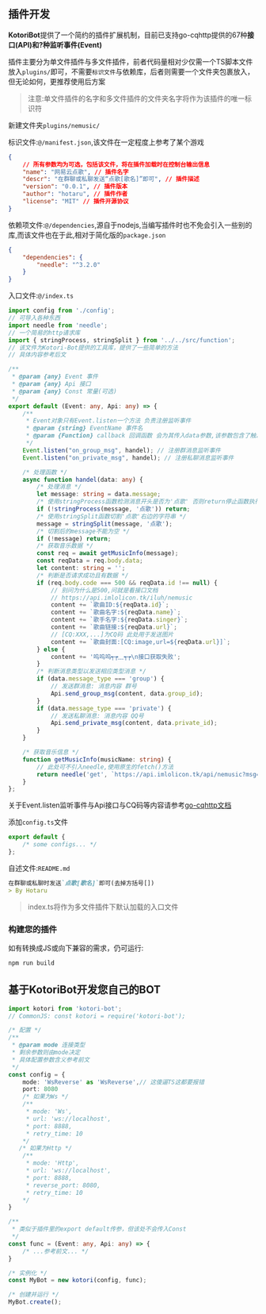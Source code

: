 ## 插件开发

**KotoriBot**提供了一个简约的插件扩展机制，目前已支持go-cqhttp提供的67种**接口(API)**和?种监听**事件(Event)**

插件主要分为单文件插件与多文件插件，前者代码量相对少仅需一个TS脚本文件放入`plugins/`即可，不需要`标识文件`与依赖库，后者则需要一个文件夹包裹放入，但无论如何，更推荐使用后方案

> 注意:单文件插件的名字和多文件插件的文件夹名字将作为该插件的唯一标识符

新建文件夹`plugins/nemusic/`

标识文件:`@/manifest.json`,该文件在一定程度上参考了某个游戏

```json
{
    // 所有参数均为可选，包括该文件，将在插件加载时在控制台输出信息
    "name": "网易云点歌", // 插件名字
    "descr": "在群聊或私聊发送“点歌[歌名]”即可", // 插件描述
    "version": "0.0.1", // 插件版本
    "author": "hotaru", // 插件作者
    "license": "MIT" // 插件开源协议
}
```

依赖项文件:`@/dependencies`,源自于nodejs,当编写插件时也不免会引入一些别的库,而该文件也在于此,相对于简化版的`package.json`

```json
{
    "dependencies": {
        "needle": "^3.2.0"
    }
}
```

入口文件:`@/index.ts`

```typescript
import config from './config';
// 可导入各种东西
import needle from 'needle';
// 一个简易的http请求库
import { stringProcess, stringSplit } from '../../src/function';
// 该文件为Kotori-Bot提供的工具库，提供了一些简单的方法
// 具体内容参考后文

/**
 * @param {any} Event 事件
 * @param {any} Api 接口
 * @param {any} Const 常量(可选)
 */
export default (Event: any, Api: any) => {
    /**
     * Event对象只有Event.listen一个方法 负责注册监听事件
     * @param {string} EventName 事件名
     * @param {Function} callback 回调函数 会为其传入data参数,该参数包含了触发事件的相关信息
     */
    Event.listen("on_group_msg", handel); // 注册群消息监听事件
    Event.listen("on_private_msg", handel); // 注册私聊消息监听事件

    /* 处理函数 */
    async function handel(data: any) {
        /* 处理消息 */
        let message: string = data.message;
        /* 使用stringProcess函数检测消息开头是否为'点歌' 否则return停止函数执行 */
        if (!stringProcess(message, '点歌')) return;
        /* 使用stringSplit函数切割'点歌'右边的字符串 */
        message = stringSplit(message, '点歌');
        /* 切割后的message不能为空 */
        if (!message) return;
        /* 获取音乐数据 */
        const req = await getMusicInfo(message);
        const reqData = req.body.data;
        let content: string = '';
        /* 判断是否请求成功且有数据 */
        if (req.body.code === 500 && reqData.id !== null) {
            // 别问为什么是500,问就是看接口文档
            // https://api.imlolicon.tk/iluh/nemusic
            content += `歌曲ID:${reqData.id}`;
            content += `歌曲名字:${reqData.name}`;
            content += `歌手名字:${reqData.singer}`;
            content += `歌曲链接:${reqData.url}`;
            // [CQ:XXX,...]为CQ码 此处用于发送图片
            content += `歌曲封面:[CQ:image,url=${reqData.url}]`;
        } else {
            content += '呜呜呜┭┮﹏┭┮\n接口获取失败';
        }
        /* 判断消息类型以发送相应类型消息 */
        if (data.message_type === 'group') {
            // 发送群消息: 消息内容 群号
            Api.send_group_msg(content, data.group_id);
        }
        if (data.message_type === 'private') {
            // 发送私聊消息: 消息内容 QQ号
            Api.send_private_msg(content, data.private_id);
        }
    }

    /* 获取音乐信息 */
    function getMusicInfo(musicName: string) {
        // 此处可不引入needle,使用原生的fetch()方法
        return needle('get', `https://api.imlolicon.tk/api/nemusic?msg=${musicName}&line=1`);
    }
};

```

关于Event.listen监听事件与Api接口与CQ码等内容请参考[go-cqhttp文档](https://docs.go-cqhttp.org/)

添加`config.ts`文件

```typescript
export default {
    /* some configs... */
};
```



自述文件:`README.md`

```markdown
在群聊或私聊时发送`点歌[歌名]`即可(去掉方括号[])
> By Hotaru
```

> index.ts将作为多文件插件下默认加载的入口文件

### 构建您的插件

如有转换成JS或向下兼容的需求，仍可运行:

```bash
npm run build
```


## 基于KotoriBot开发您自己的BOT

```typescript
import kotori from 'kotori-bot';
// CommonJS: const kotori = require('kotori-bot');

/* 配置 */
/**
 * @param mode 连接类型
 * 剩余参数则由mode决定
 * 具体配置参数含义参考前文
 */
const config = {
    mode: 'WsReverse' as 'WsReverse',// 这傻逼TS这都要报错
    port: 8080
    /* 如果为Ws */
    /**
     * mode: 'Ws',
     * url: 'ws://localhost',
     * port: 8888,
     * retry_time: 10
    */
   /* 如果为Http */
    /**
     * mode: 'Http',
     * url: 'ws://localhost',
     * port: 8888,
     * reverse_port: 8080,
     * retry_time: 10
    */
}

/**
 * 类似于插件里的export default传参，但该处不会传入Const
 */
const func = (Event: any, Api: any) => {
    /* ...参考前文... */
}

/* 实例化 */
const MyBot = new kotori(config, func);

/* 创建并运行 */
MyBot.create();

```

